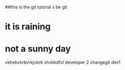 ##this is the git tutorial
s be git 
# it is raining
# not a sunny day
 vkhebvkrbvrkjvbrb shvbkdfvl
  developer 2 changegit 
  dev1